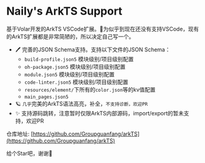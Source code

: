 # Naily's ArkTS Support

基于Volar开发的ArkTS VSCode扩展。🌹为似乎到现在还没有支持VSCode，现有的ArkTS扩展都是非常简陋的，所以决定自己写一个。

- 🖊️ 完善的JSON Schema支持。支持以下文件的JSON Schema：
  - `build-profile.json5` 模块级别/项目级别配置
  - `oh-package.json5` 模块级别/项目级别配置
  - `module.json5` 模块级别/项目级别配置
  - `code-linter.json5` 模块级别/项目级别配置
  - `resources/element/`下所有的`color.json`等的kv值配置
  - `main_pages.json5`
- 🪐 `几乎`完美的ArkTS语法高亮，补全，`不支持诊断，欢迎PR`
- ✨ 支持源码跳转，注意暂时仅限ArkTS内部源码，import/export的暂未支持，欢迎PR

仓库地址: [https://github.com/Groupguanfang/arkTS](https://github.com/Groupguanfang/arkTS)

给个Star吧，谢谢🥹